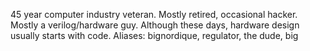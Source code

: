45 year computer industry veteran.
Mostly retired, occasional hacker.
Mostly a verilog/hardware guy.   Although these days, hardware design usually starts with code.
Aliases: bignordique, regulator, the dude, big
